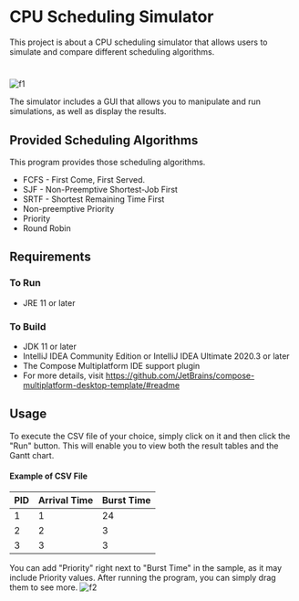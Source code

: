 # CPU Scheduling Simulator
This project is about a CPU scheduling simulator that allows users to simulate and compare different scheduling algorithms.
#
![f1](https://user-images.githubusercontent.com/53341392/235887774-a7bcaadc-44ac-4747-8b11-d3a9e84e3c8b.gif)

The simulator includes a GUI that allows you to manipulate and run simulations, as well as display the results.

## Provided Scheduling Algorithms
This program provides those scheduling algorithms.
* FCFS - First Come, First Served.
* SJF - Non-Preemptive Shortest-Job First
* SRTF - Shortest Remaining Time First
* Non-preemptive Priority
* Priority
* Round Robin

## Requirements
### To Run
* JRE 11 or later

### To Build
* JDK 11 or later
* IntelliJ IDEA Community Edition or IntelliJ IDEA Ultimate 2020.3 or later 
* The Compose Multiplatform IDE support plugin
* For more details, visit https://github.com/JetBrains/compose-multiplatform-desktop-template/#readme

## Usage
To execute the CSV file of your choice, simply click on it and then click the "Run" button.
This will enable you to view both the result tables and the Gantt chart.

#### Example of CSV File

| PID | Arrival Time | Burst Time |
|-----|--------------|------------|
| 1   | 1            | 24         |
| 2   | 2            | 3          |
| 3   | 3            | 3          |

You can add "Priority" right next to "Burst Time" in the sample, as it may include Priority values.
After running the program, you can simply drag them to see more.
![f2](https://user-images.githubusercontent.com/53341392/235887812-d181366e-abce-41ed-beaa-c986f45aa9bf.gif)
